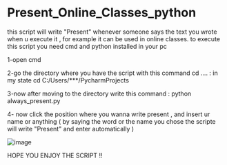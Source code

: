 # Present_Online_Classes_python
this script will write "Present" whenever someone says the text you wrote when u execute it , for example it can be used in online classes.
to execute this script you need cmd and python installed in your pc 

1-open cmd

2-go the directory where you have the script with this command cd .... : 
        in my state  cd C:/Users/***/PycharmProjects

3-now after moving to the directory write this command : python always_present.py

4- now click the position where you wanna write present , and insert ur name or anything ( by saying the word or the name you chose the scripte will write "Present" and 
enter automatically )

![image](https://user-images.githubusercontent.com/83285306/156241631-d1f5bf7f-486e-4cc2-ae3a-5d0ab7c27b66.png)

HOPE YOU ENJOY THE SCRIPT !!

